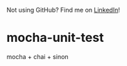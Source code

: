 Not using GitHub? Find me on [LinkedIn](https://www.linkedin.com/in/cuong9/)!
# mocha-unit-test

mocha + chai + sinon
